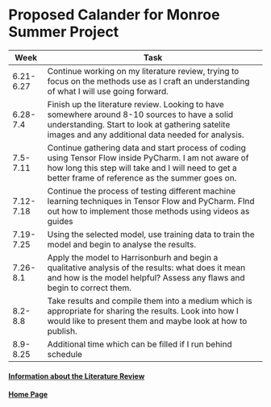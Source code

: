 # Proposed Calander for Monroe Summer Project
| Week  | Task |
| ------- | ------- |
| 6.21-6.27 | Continue working on my literature review, trying to focus on the methods use as I craft an understanding of what I will use going forward. |
| 6.28-7.4 | Finish up the literature review. Looking to have somewhere around 8-10 sources to have a solid understanding. Start to look at gathering satelite images and any additional data needed for analysis. |
| 7.5-7.11 | Continue gathering data and start process of coding using Tensor Flow inside PyCharm. I am not aware of how long this step will take and I will need to get a better frame of reference as the summer goes on. |
| 7.12-7.18 | Continue the process of testing different machine learning techniques in Tensor Flow and PyCharm. FInd out how to implement those methods using videos as guides|
| 7.19-7.25 | Using the selected model, use training data to train the model and begin to analyse the results. |
| 7.26-8.1 | Apply the model to Harrisonburh and begin a qualitative analysis of the results: what does it mean and how is the model helpful? Assess any flaws and begin to correct them. |
| 8.2-8.8 | Take results and compile them into a medium which is appropriate for sharing the results. Look into how I would like to present them and maybe look at how to publish. |
| 8.9-8.25 | Additional time which can be filled if I run behind schedule |

#### [Information about the Literature Review](litreview.md)

#### [Home Page](README.md)
